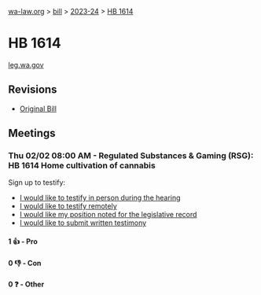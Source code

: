 [wa-law.org](/) > [bill](/bill/) > [2023-24](/bill/2023-24/) > [HB 1614](/bill/2023-24/hb/1614/)

# HB 1614
[leg.wa.gov](https://app.leg.wa.gov/billsummary?BillNumber=1614&Year=2023&Initiative=false)

## Revisions
* [Original Bill](1/)

## Meetings
### Thu 02/02 08:00 AM - Regulated Substances & Gaming (RSG): HB 1614 Home cultivation of cannabis
Sign up to testify:
* [I would like to testify in person during the hearing](https://app.leg.wa.gov/csi/Testifier/Add?chamber=House&mId=30607&aId=150545&caId=21044&tId=1)
* [I would like to testify remotely](https://app.leg.wa.gov/csi/Testifier/Add?chamber=House&mId=30607&aId=150545&caId=21044&tId=2)
* [I would like my position noted for the legislative record](https://app.leg.wa.gov/csi/Testifier/Add?chamber=House&mId=30607&aId=150545&caId=21044&tId=3)
* [I would like to submit written testimony](https://app.leg.wa.gov/csi/Testifier/Add?chamber=House&mId=30607&aId=150545&caId=21044&tId=4)

#### 1 👍 - Pro

#### 0 👎 - Con

#### 0 ❓ - Other
